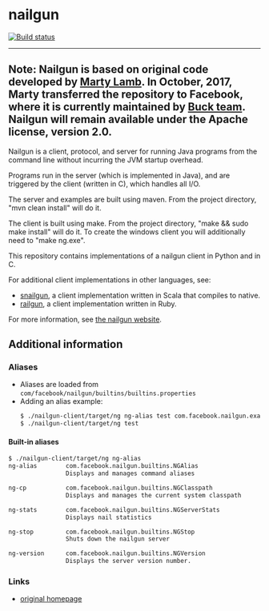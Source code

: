 nailgun
=======

[![Build status](https://circleci.com/gh/facebook/nailgun.svg?style=svg)](https://circleci.com/gh/facebook/nailgun)

---
**Note:**  Nailgun is based on original code developed by <a href="http://martylamb.com/">Marty Lamb</a>.
In October, 2017, Marty transferred the repository to Facebook, where it is currently
maintained by <a href="https://buckbuild.com/">Buck team</a>. Nailgun will remain available under the Apache license, version 2.0.
---

Nailgun is a client, protocol, and server for running Java programs from
the command line without incurring the JVM startup overhead.

Programs run in the server (which is implemented in Java), and are 
triggered by the client (written in C), which handles all I/O.

The server and examples are built using maven.  From the project directory,
"mvn clean install" will do it.

The client is built using make.  From the project directory, 
"make && sudo make install" will do it.  To create the windows client
you will additionally need to "make ng.exe".

This repository contains implementations of a nailgun client in Python and in C.

For additional client implementations in other languages, see:

- [snailgun](https://github.com/jvican/snailgun), a client implementation written in Scala that compiles to native.
- [railgun](https://github.com/timuralp/railgun), a client implementation written in Ruby.

For more information, see [the nailgun website](https://github.com/facebook/nailgun).

## Additional information

### Aliases

* Aliases are loaded from `com/facebook/nailgun/builtins/builtins.properties`
* Adding an alias example:
  ```bash
  $ ./nailgun-client/target/ng ng-alias test com.facebook.nailgun.examples.ThreadTest
  $ ./nailgun-client/target/ng test
  ```

#### Built-in aliases

```bash
$ ./nailgun-client/target/ng ng-alias
ng-alias        com.facebook.nailgun.builtins.NGAlias      
                Displays and manages command aliases

ng-cp           com.facebook.nailgun.builtins.NGClasspath  
                Displays and manages the current system classpath

ng-stats        com.facebook.nailgun.builtins.NGServerStats
                Displays nail statistics

ng-stop         com.facebook.nailgun.builtins.NGStop       
                Shuts down the nailgun server

ng-version      com.facebook.nailgun.builtins.NGVersion    
                Displays the server version number.
```

### Links

* [original homepage](http://www.martiansoftware.com/nailgun/)


